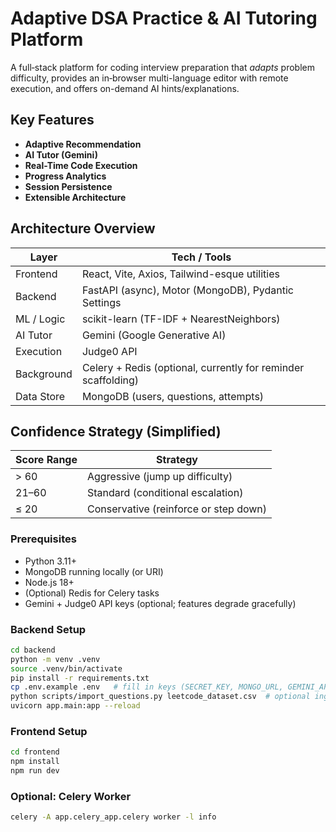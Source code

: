 # Adaptive DSA Practice & AI Tutoring Platform

A full‑stack platform for coding interview preparation that *adapts* problem difficulty, provides an in‑browser multi-language editor with remote execution, and offers on-demand AI hints/explanations.

## Key Features
- **Adaptive Recommendation**
- **AI Tutor (Gemini)**
- **Real-Time Code Execution**
- **Progress Analytics**
- **Session Persistence**
- **Extensible Architecture**

## Architecture Overview
| Layer      | Tech / Tools |
|------------|--------------|
| Frontend   | React, Vite, Axios, Tailwind-esque utilities |
| Backend    | FastAPI (async), Motor (MongoDB), Pydantic Settings |
| ML / Logic | scikit-learn (TF-IDF + NearestNeighbors)|
| AI Tutor   | Gemini (Google Generative AI) |
| Execution  | Judge0 API |
| Background | Celery + Redis (optional, currently for reminder scaffolding) |
| Data Store | MongoDB (users, questions, attempts) |

## Confidence Strategy (Simplified)
| Score Range | Strategy |
|-------------|----------|
| > 60        | Aggressive (jump up difficulty) |
| 21–60       | Standard (conditional escalation) |
| ≤ 20        | Conservative (reinforce or step down) |

### Prerequisites
- Python 3.11+  
- MongoDB running locally (or URI)  
- Node.js 18+  
- (Optional) Redis for Celery tasks  
- Gemini + Judge0 API keys (optional; features degrade gracefully)

### Backend Setup
```bash
cd backend
python -m venv .venv
source .venv/bin/activate
pip install -r requirements.txt
cp .env.example .env   # fill in keys (SECRET_KEY, MONGO_URL, GEMINI_API_KEY, etc.)
python scripts/import_questions.py leetcode_dataset.csv  # optional ingestion
uvicorn app.main:app --reload
```

### Frontend Setup
```bash
cd frontend
npm install
npm run dev
```

### Optional: Celery Worker
```bash
celery -A app.celery_app.celery worker -l info
```

